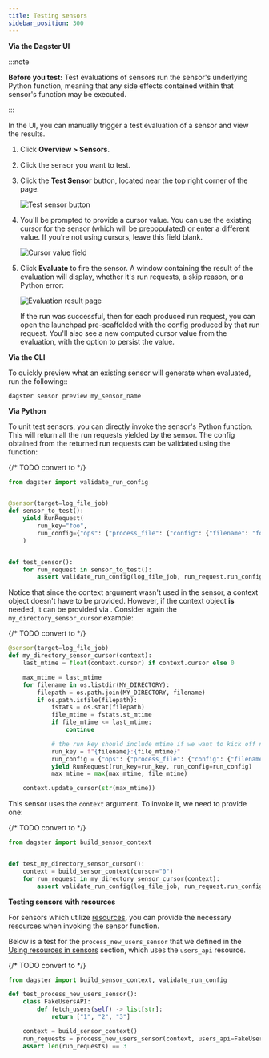```yaml
---
title: Testing sensors
sidebar_position: 300
---
```


<Tabs>
<TabItem value="Via the Dagster UI">

**Via the Dagster UI**

:::note

**Before you test:** Test evaluations of sensors run the sensor's underlying Python function, meaning that any side effects contained within that sensor's function may be executed.

:::

In the UI, you can manually trigger a test evaluation of a sensor and view the results.

1. Click **Overview > Sensors**.

2. Click the sensor you want to test.

3. Click the **Test Sensor** button, located near the top right corner of the page.

    ![Test sensor button](/images/guides/automate/sensors/test-sensor-button.png)

4. You'll be prompted to provide a cursor value. You can use the existing cursor for the sensor (which will be prepopulated) or enter a different value. If you're not using cursors, leave this field blank.

    ![Cursor value field](/images/guides/automate/sensors/provide-cursor-page.png)

5. Click **Evaluate** to fire the sensor. A window containing the result of the evaluation will display, whether it's run requests, a skip reason, or a Python error:

    ![Evaluation result page](/images/guides/automate/sensors/eval-result-page.png)

   If the run was successful, then for each produced run request, you can open the launchpad pre-scaffolded with the config produced by that run request. You'll also see a new computed cursor value from the evaluation, with the option to persist the value.

</TabItem>
<TabItem value="Via the CLI">

**Via the CLI**

To quickly preview what an existing sensor will generate when evaluated, run the following::

```shell
dagster sensor preview my_sensor_name
```

</TabItem>
<TabItem value="Via Python">

**Via Python**

To unit test sensors, you can directly invoke the sensor's Python function. This will return all the run requests yielded by the sensor. The config obtained from the returned run requests can be validated using the <PyObject object="validate_run_config" /> function:

{/* TODO convert to <CodeExample> */}
```python file=concepts/partitions_schedules_sensors/sensors/sensors.py startafter=start_sensor_testing endbefore=end_sensor_testing
from dagster import validate_run_config


@sensor(target=log_file_job)
def sensor_to_test():
    yield RunRequest(
        run_key="foo",
        run_config={"ops": {"process_file": {"config": {"filename": "foo"}}}},
    )


def test_sensor():
    for run_request in sensor_to_test():
        assert validate_run_config(log_file_job, run_request.run_config)
```

Notice that since the context argument wasn't used in the sensor, a context object doesn't have to be provided. However, if the context object **is** needed, it can be provided via <PyObject object="build_sensor_context" />. Consider again the `my_directory_sensor_cursor` example:

{/* TODO convert to <CodeExample> */}
```python file=concepts/partitions_schedules_sensors/sensors/sensors.py startafter=start_cursor_sensors_marker endbefore=end_cursor_sensors_marker
@sensor(target=log_file_job)
def my_directory_sensor_cursor(context):
    last_mtime = float(context.cursor) if context.cursor else 0

    max_mtime = last_mtime
    for filename in os.listdir(MY_DIRECTORY):
        filepath = os.path.join(MY_DIRECTORY, filename)
        if os.path.isfile(filepath):
            fstats = os.stat(filepath)
            file_mtime = fstats.st_mtime
            if file_mtime <= last_mtime:
                continue

            # the run key should include mtime if we want to kick off new runs based on file modifications
            run_key = f"{filename}:{file_mtime}"
            run_config = {"ops": {"process_file": {"config": {"filename": filename}}}}
            yield RunRequest(run_key=run_key, run_config=run_config)
            max_mtime = max(max_mtime, file_mtime)

    context.update_cursor(str(max_mtime))
```

This sensor uses the `context` argument. To invoke it, we need to provide one:

{/* TODO convert to <CodeExample> */}
```python file=concepts/partitions_schedules_sensors/sensors/sensors.py startafter=start_sensor_testing_with_context endbefore=end_sensor_testing_with_context
from dagster import build_sensor_context


def test_my_directory_sensor_cursor():
    context = build_sensor_context(cursor="0")
    for run_request in my_directory_sensor_cursor(context):
        assert validate_run_config(log_file_job, run_request.run_config)
```

**Testing sensors with resources**

For sensors which utilize [resources](/guides/build/external-resources/), you can provide the necessary resources when invoking the sensor function.

Below is a test for the `process_new_users_sensor` that we defined in the [Using resources in sensors](#using-resources-in-sensors) section, which uses the `users_api` resource.

{/* TODO convert to <CodeExample> */}
```python file=/concepts/resources/pythonic_resources.py startafter=start_test_resource_on_sensor endbefore=end_test_resource_on_sensor dedent=4
from dagster import build_sensor_context, validate_run_config

def test_process_new_users_sensor():
    class FakeUsersAPI:
        def fetch_users(self) -> list[str]:
            return ["1", "2", "3"]

    context = build_sensor_context()
    run_requests = process_new_users_sensor(context, users_api=FakeUsersAPI())
    assert len(run_requests) == 3
```

</TabItem>
</Tabs>